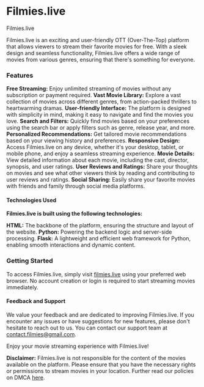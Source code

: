 # Filmies.live
Filmies.live

Filmies.live is an exciting and user-friendly OTT (Over-The-Top) platform that allows viewers to stream their favorite movies for free. With a sleek design and seamless functionality, Filmies.live offers a wide range of movies from various genres, ensuring that there's something for everyone.

### Features
<b>Free Streaming:</b> Enjoy unlimited streaming of movies without any subscription or payment required.
<b>Vast Movie Library:</b> Explore a vast collection of movies across different genres, from action-packed thrillers to heartwarming dramas.
<b>User-friendly Interface:</b> The platform is designed with simplicity in mind, making it easy to navigate and find the movies you love.
<b>Search and Filters:</b> Quickly find movies based on your preferences using the search bar or apply filters such as genre, release year, and more.
<b>Personalized Recommendations:</b> Get tailored movie recommendations based on your viewing history and preferences.
<b>Responsive Design:</b> Access Filmies.live on any device, whether it's your desktop, tablet, or mobile phone, and enjoy a seamless streaming experience.
<b>Movie Details:</b> View detailed information about each movie, including the cast, director, synopsis, and user ratings.
<b>User Reviews and Ratings:</b> Share your thoughts on movies and see what other viewers think by reading and contributing to user reviews and ratings.
<b>Social Sharing:</b> Easily share your favorite movies with friends and family through social media platforms.
#### Technologies Used
<b>Filmies.live is built using the following technologies:</b>

<b>HTML:</b> The backbone of the platform, ensuring the structure and layout of the website.
<b>Python:</b> Powering the backend logic and server-side processing.
<b>Flask:</b> A lightweight and efficient web framework for Python, enabling smooth interactions and dynamic content.
### Getting Started
To access Filmies.live, simply visit <a href="https://filmies.live">filmies.live</a> using your preferred web browser. No account creation or login is required to start streaming movies immediately.

#### Feedback and Support
We value your feedback and are dedicated to improving Filmies.live. If you encounter any issues or have suggestions for new features, please don't hesitate to reach out to us. You can contact our support team at <a href="mailto:contact.filmies@gmail.com">contact.filmies@gmail.com</a>.

Enjoy your movie streaming experience with Filmies.live!

<b>Disclaimer:</b> Filmies.live is not responsible for the content of the movies available on the platform. Please ensure that you have the necessary rights or permissions to stream movies in your location. Further read our policies on DMCA <a href="https://af317bd782f1-17380414330170390788.ngrok-free.app/dmca">here</a>.
